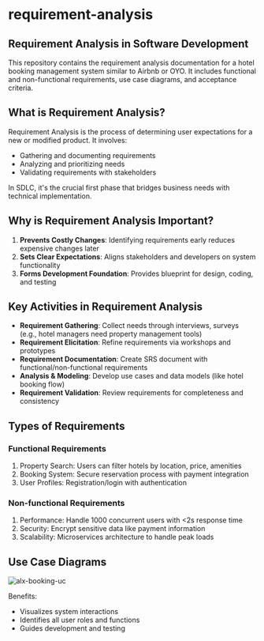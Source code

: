 # requirement-analysis

## Requirement Analysis in Software Development

This repository contains the requirement analysis documentation for a hotel booking management system similar to Airbnb or OYO. It includes functional and non-functional requirements, use case diagrams, and acceptance criteria.

## What is Requirement Analysis?

Requirement Analysis is the process of determining user expectations for a new or modified product. It involves:
- Gathering and documenting requirements
- Analyzing and prioritizing needs
- Validating requirements with stakeholders

In SDLC, it's the crucial first phase that bridges business needs with technical implementation.

## Why is Requirement Analysis Important?

1. **Prevents Costly Changes**: Identifying requirements early reduces expensive changes later
2. **Sets Clear Expectations**: Aligns stakeholders and developers on system functionality
3. **Forms Development Foundation**: Provides blueprint for design, coding, and testing

## Key Activities in Requirement Analysis

- **Requirement Gathering**: Collect needs through interviews, surveys (e.g., hotel managers need property management tools)
- **Requirement Elicitation**: Refine requirements via workshops and prototypes
- **Requirement Documentation**: Create SRS document with functional/non-functional requirements
- **Analysis & Modeling**: Develop use cases and data models (like hotel booking flow)
- **Requirement Validation**: Review requirements for completeness and consistency

## Types of Requirements

### Functional Requirements
1. Property Search: Users can filter hotels by location, price, amenities
2. Booking System: Secure reservation process with payment integration
3. User Profiles: Registration/login with authentication

### Non-functional Requirements
1. Performance: Handle 1000 concurrent users with <2s response time
2. Security: Encrypt sensitive data like payment information
3. Scalability: Microservices architecture to handle peak loads

## Use Case Diagrams

![alx-booking-uc](https://github.com/user-attachments/assets/e0af11d6-435b-48fc-a349-de1b28454b64)


Benefits:
- Visualizes system interactions
- Identifies all user roles and functions
- Guides development and testing


